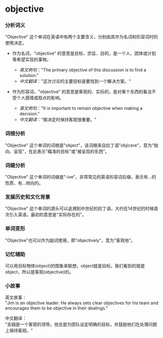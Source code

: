 # objective

### 分析词义

  

"Objective" 这个单词在英语中有两个主要含义，分别由其作为名词和形容词时的使用决定。

  

*   作为名词，"objective" 的意思是目标、宗旨、目的，是一个人、团体或计划等希望实现的事物。
    
      
    
    *   _英文例句_："The primary objective of this discussion is to find a solution."
    *   _中文翻译_："这次讨论的主要目标是要找到一个解决方案。"
    
      
    
*   作为形容词，"objective" 的意思是客观的、实际的，是对某个东西的看法不受个人感情或观点的影响。
    
      
    
    *   _英文例句_："It is important to remain objective when making a decision."
    *   _中文翻译_："做决定时保持客观很重要。"
    
      
    

  

### 词根分析

  

"Objective" 这个单词的词根是"object"，该词根来自拉丁语"objicere"，意为"抛向、呈现"，在此表示"瞄准的目标"或"被呈现的东西"。

  

### 词缀分析

  

"Objective" 这个单词的词缀是“-ive”，非常常见的英语形容词后缀，表示有...的性质、有...倾向的。

  

### 发展历史和文化背景

  

"Objective" 这个单词的源头可以追溯到中世纪的拉丁语，大约在14世纪的时候首次引入英语，最初的意思是"实际存在的"。

  

### 单词变形

  

"Objective"也可以作为副词使用，即"objectively"，意为"客观地"。

  

### 记忆辅助

  

可以用目标物体(object)的图象来联想，object就是目标，我们看到的就是object，所以是客观(objective)的。

  

### 小故事

  

英文故事：  
"Jim is an objective leader. He always sets clear objectives for his team and encourages them to be objective in their dealings."

  

中文翻译：  
"吉姆是一个客观的领导。他总是为团队设定明确的目标，并鼓励他们在处理问题上保持客观。"
